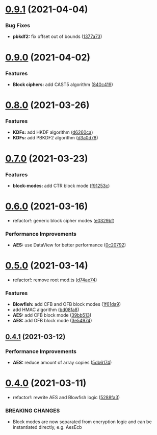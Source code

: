 # [0.9.1](https://github.com/aykxt/crypto/compare/v0.9.0...v0.9.1) (2021-04-04)

### Bug Fixes

- **pbkdf2:** fix offset out of bounds
  ([1377a73](https://github.com/aykxt/crypto/commit/1377a739fa80b2b26907616684e65c2bc124d220))

# [0.9.0](https://github.com/aykxt/crypto/compare/v0.8.0...v0.9.0) (2021-04-02)

### Features

- **Block ciphers:** add CAST5 algorithm
  ([840c419](https://github.com/aykxt/crypto/commit/840c41963dbae0c59aa51f1529dae7720804d49c))

# [0.8.0](https://github.com/aykxt/crypto/compare/v0.7.0...v0.8.0) (2021-03-26)

### Features

- **KDFs:** add HKDF algorithm
  ([d6260ca](https://github.com/aykxt/crypto/commit/d6260ca8e5aa3d987c05bd8ec36d7611e740128c))
- **KDFs:** add PBKDF2 algorithm
  ([d3a0d78](https://github.com/aykxt/crypto/commit/d3a0d7873cd031d523f0a7798d249c9c59c4944f))

# [0.7.0](https://github.com/aykxt/crypto/compare/v0.6.0...v0.7.0) (2021-03-23)

### Features

- **block-modes:** add CTR block mode
  ([f91253c](https://github.com/aykxt/crypto/commit/f91253cd39b9add21600f1038514732fc1fd2e17))

# [0.6.0](https://github.com/aykxt/crypto/compare/v0.5.0...v0.6.0) (2021-03-16)

- refactor!: generic block cipher modes
  ([e0329bf](https://github.com/aykxt/crypto/commit/e0329bfa03ffa179d75b8769e6acadcda6c47d8e))

### Performance Improvements

- **AES:** use DataView for better performance
  ([0c20792](https://github.com/aykxt/crypto/commit/0c207923948049e2e8942ada7e31f93aef382803))

# [0.5.0](https://github.com/aykxt/crypto/compare/v0.4.1...v0.5.0) (2021-03-14)

- refactor!: remove root mod.ts
  ([d74ae74](https://github.com/aykxt/crypto/commit/d74ae7434533dd50c96515e6606c7e04512fa722))

### Features

- **Blowfish:** add CFB and OFB block modes
  ([1f61da9](https://github.com/aykxt/crypto/commit/1f61da999c691f6d9ff878f8e2bef19e32825e1b))
- add HMAC algorithm
  ([bd08fa8](https://github.com/aykxt/crypto/commit/bd08fa8706f283314bc1da7bd0c1ee139599afc6))
- **AES:** add CFB block mode
  ([39bb513](https://github.com/aykxt/crypto/commit/39bb513b7c46ae297f77b9aa0a67542e03c1be0a))
- **AES:** add OFB block mode
  ([3e54974](https://github.com/aykxt/crypto/commit/3e54974fca3c35704d92bf9655d1c21040bc472b))

## [0.4.1](https://github.com/aykxt/crypto/compare/v0.4.0...v0.4.1) (2021-03-12)

### Performance Improvements

- **AES:** reduce amount of array copies
  ([5db6174](https://github.com/aykxt/crypto/commit/5db61740f9ff3b69a877193d83f70971844d8674))

# [0.4.0](https://github.com/aykxt/crypto/compare/v0.3.5...v0.4.0) (2021-03-11)

- refactor!: rewrite AES and Blowfish logic
  ([5288fa3](https://github.com/aykxt/crypto/commit/5288fa30fdc799c58e4c2c4de81b3eca9cc83e6b))

### BREAKING CHANGES

- Block modes are now separated from encryption logic and can be instantiated
  directly, e.g. AesEcb
